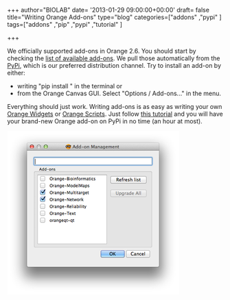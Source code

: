 +++
author="BIOLAB"
date= '2013-01-29 09:00:00+00:00'
draft= false
title="Writing Orange Add-ons"
type="blog"
categories=["addons" ,"pypi" ]
tags=["addons" ,"pip" ,"pypi" ,"tutorial" ]

+++

We officially supported add-ons in Orange 2.6. You should start by checking the [list of available add-ons](http://orange.biolab.si/addons/). We pull those automatically from the [PyPi](http://pypi.python.org/pypi), which is our preferred distribution channel. Try to install an add-on by either:



* writing "pip install <add-on name>" in the terminal or
* from the Orange Canvas GUI. Select "Options / Add-ons..." in the menu.

Everything should just work. Writing add-ons is as easy as writing your own [Orange Widgets](http://docs.orange.biolab.si/latest/extend-widgets/rst/) or [Orange Scripts](http://docs.orange.biolab.si/latest/tutorial/rst/). Just follow [this tutorial](http://orange.biolab.si/trac/wiki/AddOns) and you will have your brand-new Orange add-on on PyPi in no time (an hour at most).

![](/images/2013/01/29/orange-add-ons.png__400x382_q95_crop_upscale.png)

